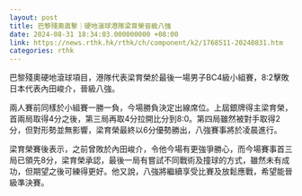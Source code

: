 ```yaml
---
layout: post
title: 巴黎殘奧直擊｜硬地滾球港隊梁育榮晉級八強
date: 2024-08-31 18:34:03.000000000 +08:00
link: https://news.rthk.hk/rthk/ch/component/k2/1768511-20240831.htm
categories: rthk
---
```


巴黎殘奧硬地滾球項目，港隊代表梁育榮於最後一場男子BC4級小組賽，8:2擊敗日本代表內田峻介，晉級八強。

兩人賽前同樣於小組賽一勝一負，今場勝負決定出線席位。上屆銀牌得主梁育榮，首兩局取得4分之後，第三局再取4分拉開比分到8:0。第四局雖然被對手取得2分，但對形勢並無影響，梁育榮最終以6分優勢勝出，八強賽事將於凌晨進行。

梁育榮賽後表示，之前曾敗於內田峻介，令他今場有更強爭勝心，而今場賽事首三局已領先8分，梁育榮承認，最後一局有嘗試不同戰術及撞球的方式，雖然未有成功，但期望之後可練得更好。他又說，八強將繼續享受比賽及放鬆應戰，希望能晉級準決賽。
